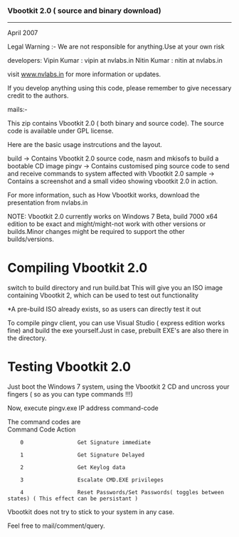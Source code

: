 ###  Vbootkit 2.0 ( source and binary download) 

-----

April 2007


Legal Warning :- We are not responsible for anything.Use at your own risk

developers:
Vipin Kumar   :  vipin at nvlabs.in
Nitin Kumar   :  nitin at nvlabs.in

visit www.nvlabs.in for more information or updates.

If you develop anything using this code, please remember to give necessary credit to the authors.

mails:-


This zip contains Vbootkit 2.0 ( both binary and source code).
The source code is available under GPL license.

Here are the basic usage instrcutions and the layout.

build  -> Contains Vbootkit 2.0 source code, nasm and mkisofs to build a bootable CD image
pingv  -> Contains customised ping source code to send and receive commands to system affected with Vbootkit 2.0
sample -> Contains a screenshot and a small video showing vbootkit 2.0 in action.

For more information, such as How Vbootkit works, download the presentation from nvlabs.in

NOTE: Vbootkit 2.0 currently works on Windows 7 Beta, build 7000 x64 edition to be exact and might/might-not work with other versions or builds.Minor changes might be required to support the other builds/versions.


Compiling Vbootkit 2.0
======================

switch to build directory and run build.bat
This will give you an ISO image containing Vbootkit 2, which can be used to test out functionality

*A pre-build ISO already exists, so as users can directly test it out


To compile pingv client, you can use Visual Studio ( express edition works fine) and build the exe yourself.Just in case, prebuilt EXE's are also there in the directory.

Testing Vbootkit 2.0
======================

Just boot the Windows 7 system, using the Vbootkit 2 CD and uncross your fingers ( so as you can type commands !!!)

Now, execute pingv.exe IP address command-code

The command codes are  
		Command Code      Action 

		0                 Get Signature immediate 

		1                 Get Signature Delayed

		2                 Get Keylog data 

		3                 Escalate CMD.EXE privileges

		4                 Reset Passwords/Set Passwords( toggles between states) ( This effect can be persistant )

		


Vbootkit does not try to stick to your system in any case.


Feel free to mail/comment/query.


